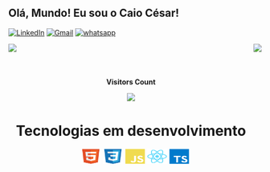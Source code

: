 ## Olá, Mundo! Eu sou o Caio César!

[![LinkedIn](https://img.shields.io/badge/LinkedIn-0077B5?style=for-the-badge&logo=linkedin&logoColor=white)](https://www.linkedin.com/in/caiocesarss/)
[![Gmail](https://img.shields.io/badge/Gmail-D14836?style=for-the-badge&logo=gmail&logoColor=white)](mailto:caiogalaxy00@gmail.com?subject=&body=)
[![whatsapp](https://img.shields.io/badge/WhatsApp-25D366?style=for-the-badge&logo=whatsapp&logoColor=white)](https://wa.me/19933005910)

<div>
  <img  height="160em" src="https://github-readme-stats.vercel.app/api?username=caiocssilva&show_icons=true&theme=blue-green&include_all_commits=true&count_private=true"/>
  <img align="right" height="160em" src="https://github-readme-stats.vercel.app/api/top-langs/?username=caiocssilva&layout=compact&langs_count=16&theme=blue-green"/>
</div>

<br>
<br><p align="center"><b>Visitors Count</b></p>  
<p align="center">   <img alingn="center" src="https://profile-counter.glitch.me/caiocesarss/count.svg" /></p>

<div align="center"> 
  <div style="display: inline_block">
    <h1>Tecnologias em desenvolvimento</h1>
    <img align="center" height="30" width="40" alt="html-icon" src="https://raw.githubusercontent.com/devicons/devicon/master/icons/html5/html5-original.svg">
    <img align="center" height="30" width="40" alt="css-icon" src="https://raw.githubusercontent.com/devicons/devicon/master/icons/css3/css3-original.svg">
    <img align="center" height="30" width="40" alt="js-icon"  src="https://raw.githubusercontent.com/devicons/devicon/master/icons/javascript/javascript-plain.svg">
    <img align="center" height="30" width="40" alt="react-icon" src="https://raw.githubusercontent.com/devicons/devicon/master/icons/react/react-original.svg">
    <img align="center" height="30" width="40" alt="typescript-icon" src="https://github.com/devicons/devicon/blob/master/icons/typescript/typescript-original.svg">
</div>
